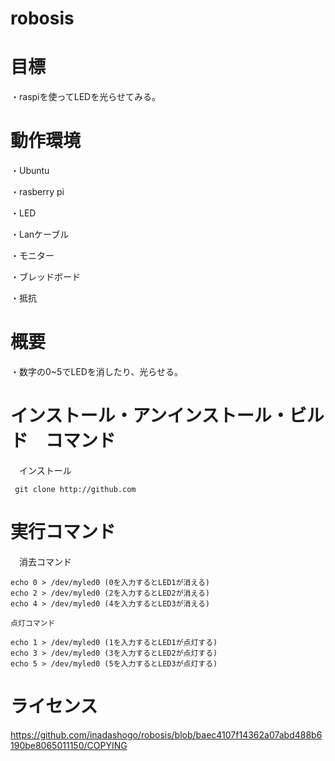 # robosis
# 目標
   ・raspiを使ってLEDを光らせてみる。
# 動作環境 
   
   ・Ubuntu
   
   ・rasberry pi
   
   ・LED
   
   ・Lanケーブル
   
   ・モニター
   
   ・ブレッドボード
   
   ・抵抗
# 概要
   ・数字の0~5でLEDを消したり、光らせる。
# インストール・アンインストール・ビルド　コマンド
　インストール
     
     git clone http://github.com
# 実行コマンド

　消去コマンド
  
    echo 0 > /dev/myled0 (0を入力するとLED1が消える)
    echo 2 > /dev/myled0 (2を入力するとLED2が消える)
    echo 4 > /dev/myled0 (4を入力するとLED3が消える)
    
    点灯コマンド
    
    echo 1 > /dev/myled0 (1を入力するとLED1が点灯する)
    echo 3 > /dev/myled0 (3を入力するとLED2が点灯する)
    echo 5 > /dev/myled0 (5を入力するとLED3が点灯する)
 # ライセンス
 
 https://github.com/inadashogo/robosis/blob/baec4107f14362a07abd488b6190be8065011150/COPYING




